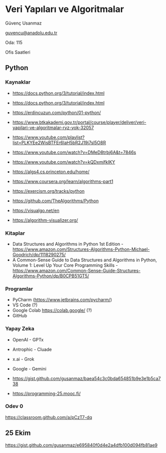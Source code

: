 # Veri Yapıları ve Algoritmalar

Güvenç Usanmaz

guvencu@anadolu.edu.tr

Oda: 115

Ofis Saatleri

## Python

### Kaynaklar

* https://docs.python.org/3/tutorial/index.html
* https://docs.python.org/3/tutorial/index.html
* https://erdincuzun.com/python/01-python/
* https://www.btkakademi.gov.tr/portal/course/player/deliver/veri-yapilari-ve-algoritmalar-ryz-yok-32057
* https://www.youtube.com/playlist?list=PLKYEe2WisBTFEr6laH5bR2J19j7sl5O8R
* https://www.youtube.com/watch?v=DMeD8trbj6A&t=7846s
* https://www.youtube.com/watch?v=kQDxmjfkIKY

* https://algs4.cs.princeton.edu/home/
* https://www.coursera.org/learn/algorithms-part1
  
* https://exercism.org/tracks/python
* https://github.com/TheAlgorithms/Python

* https://visualgo.net/en
* https://algorithm-visualizer.org/

### Kitaplar

* Data Structures and Algorithms in Python 1st Edition - https://www.amazon.com/Structures-Algorithms-Python-Michael-Goodrich/dp/1118290275/
* A Common-Sense Guide to Data Structures and Algorithms in Python, Volume 1: Level Up Your Core Programming Skills - https://www.amazon.com/Common-Sense-Guide-Structures-Algorithms-Python/dp/B0CPB51GT5/

### Programlar

* PyCharm (https://www.jetbrains.com/pycharm/)
* VS Code (?)
* Google Colab https://colab.google/ (?)
* GitHub

### Yapay Zeka

* OpenAI - GPTx
* Antrophic - Cluade
* x.ai - Grok
* Google - Gemini


* https://gist.github.com/gusanmaz/baea54c3c0bda654851b9e3e1b5ca738
* https://programming-25.mooc.fi/


### Odev 0

https://classroom.github.com/a/pCzT7-dq

## 25 Ekim

https://gist.github.com/gusanmaz/e695840f0d4e2a4dfb100d094fb81ae9


  
